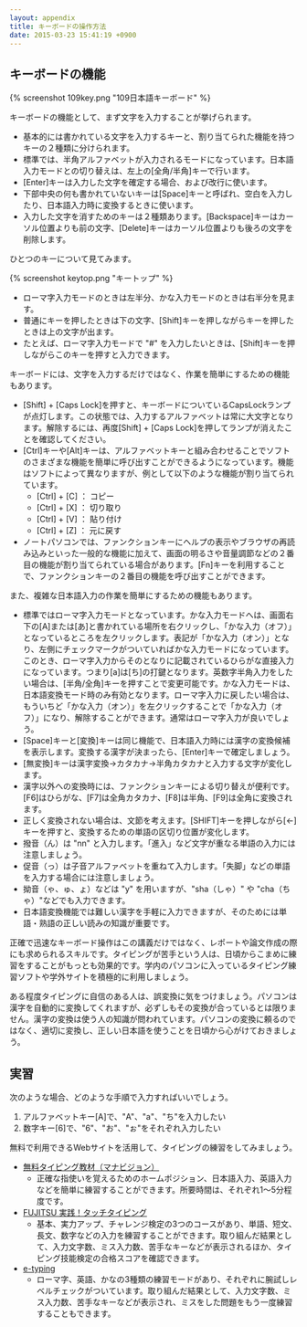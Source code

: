 ```yaml
---
layout: appendix
title: キーボードの操作方法
date: 2015-03-23 15:41:19 +0900
---
```


キーボードの機能
----------------

{% screenshot 109key.png "109日本語キーボード" %}

キーボードの機能として、まず文字を入力することが挙げられます。

-   基本的には書かれている文字を入力するキーと、割り当てられた機能を持つキーの２種類に分けられます。
-   標準では、半角アルファベットが入力されるモードになっています。日本語入力モードとの切り替えは、左上の[全角/半角]キーで行います。
-   [Enter]キーは入力した文字を確定する場合、および改行に使います。
-   下部中央の何も書かれていないキーは[Space]キーと呼ばれ、空白を入力したり、日本語入力時に変換するときに使います。
-   入力した文字を消すためのキーは２種類あります。[Backspace]キーはカーソル位置よりも前の文字、[Delete]キーはカーソル位置よりも後ろの文字を削除します。

ひとつのキーについて見てみます。

{% screenshot keytop.png "キートップ" %}

-   ローマ字入力モードのときは左半分、かな入力モードのときは右半分を見ます。
-   普通にキーを押したときは下の文字、[Shift]キーを押しながらキーを押したときは上の文字が出ます。
-   たとえば、ローマ字入力モードで "\#" を入力したいときは、[Shift]キーを押しながらこのキーを押すと入力できます。

キーボードには、文字を入力するだけではなく、作業を簡単にするための機能もあります。

-   [Shift] + [Caps Lock]を押すと、キーボードについているCapsLockランプが点灯します。この状態では、入力するアルファベットは常に大文字となります。解除するには、再度[Shift] + [Caps Lock]を押してランプが消えたことを確認してください。
-   [Ctrl]キーや[Alt]キーは、アルファベットキーと組み合わせることでソフトのさまざまな機能を簡単に呼び出すことができるようになっています。機能はソフトによって異なりますが、例として以下のような機能が割り当てられています。
    -   [Ctrl] + [C] ： コピー
    -   [Ctrl] + [X] ： 切り取り　
    -   [Ctrl] + [V] ： 貼り付け
    -   [Ctrl] + [Z] ： 元に戻す
-   ノートパソコンでは、ファンクションキーにヘルプの表示やブラウザの再読み込みといった一般的な機能に加えて、画面の明るさや音量調節などの２番目の機能が割り当てられている場合があります。[Fn]キーを利用することで、ファンクションキーの２番目の機能を呼び出すことができます。

また、複雑な日本語入力の作業を簡単にするための機能もあります。

-   標準ではローマ字入力モードとなっています。かな入力モードへは、画面右下の[A]または[あ]と書かれている場所を右クリックし、「かな入力（オフ）」となっているところを左クリックします。表記が「かな入力（オン）」となり、左側にチェックマークがついていればかな入力モードになっています。このとき、ローマ字入力からそのとなりに記載されているひらがな直接入力になっています。つまり[a]は[ち]の打鍵となります。英数字半角入力をしたい場合は、[半角/全角]キーを押すことで変更可能です。かな入力モードは、日本語変換モード時のみ有効となります。ローマ字入力に戻したい場合は、もういちど「かな入力（オン）」を左クリックすることで「かな入力（オフ）」になり、解除することができます。通常はローマ字入力が良いでしょう。
-   [Space]キーと[変換]キーは同じ機能で、日本語入力時には漢字の変換候補を表示します。変換する漢字が決まったら、[Enter]キーで確定しましょう。
-   [無変換]キーは漢字変換→カタカナ→半角カタカナと入力する文字が変化します。
-   漢字以外への変換時には、ファンクションキーによる切り替えが便利です。[F6]はひらがな、[F7]は全角カタカナ、[F8]は半角、[F9]は全角に変換されます。
-   正しく変換されない場合は、文節を考えます。[SHIFT]キーを押しながら[←]キーを押すと、変換するための単語の区切り位置が変化します。
-   撥音（ん）は "nn" と入力します。「進入」など文字が重なる単語の入力には注意しましょう。
-   促音（っ）は子音アルファベットを重ねて入力します。「失脚」などの単語を入力する場合には注意しましょう。
-   拗音（ゃ、ゅ、ょ）などは "y" を用いますが、"sha（しゃ）" や "cha（ちゃ）"などでも入力できます。
-   日本語変換機能では難しい漢字を手軽に入力できますが、そのためには単語・熟語の正しい読みの知識が重要です。

正確で迅速なキーボード操作はこの講義だけではなく、レポートや論文作成の際にも求められるスキルです。タイピングが苦手という人は、日頃からこまめに練習をすることがもっとも効果的です。学内のパソコンに入っているタイピング練習ソフトや学外サイトを積極的に利用しましょう。

ある程度タイピングに自信のある人は、誤変換に気をつけましょう。パソコンは漢字を自動的に変換してくれますが、必ずしもその変換が合っているとは限りません。漢字の変換は使う人の知識が問われています。パソコンの変換に頼るのではなく、適切に変換し、正しい日本語を使うことを日頃から心がけておきましょう。

実習
----

次のような場合、どのような手順で入力すればいいでしょう。

1.  アルファベットキー[A]で、"A"、"a"、"ち"を入力したい
1.  数字キー[6]で、"6"、"お"、"ぉ"をそれぞれ入力したい

無料で利用できるWebサイトを活用して、タイピングの練習をしてみましょう。

* [無料タイピング教材（マナビジョン）](https://manabi.benesse.ne.jp/gakushu/typing/)
  - 正確な指使いを覚えるためのホームポジション、日本語入力、英語入力などを簡単に練習することができます。所要時間は、それぞれ1～5分程度です。
　
* [FUJITSU 実践！タッチタイピング](http://azby.fmworld.net/usage/lesson/keyboard/typing/)
  - 基本、実力アップ、チャレンジ検定の3つのコースがあり、単語、短文、長文、数字などの入力を練習することができます。取り組んだ結果として、入力文字数、ミス入力数、苦手なキーなどが表示されるほか、タイピング技能検定の合格スコアを確認できます。
　
* [e-typing](https://www.e-typing.ne.jp/)
  - ローマ字、英語、かなの3種類の練習モードがあり、それぞれに腕試しレベルチェックがついています。取り組んだ結果として、入力文字数、ミス入力数、苦手なキーなどが表示され、ミスをした問題をもう一度練習することもできます。

